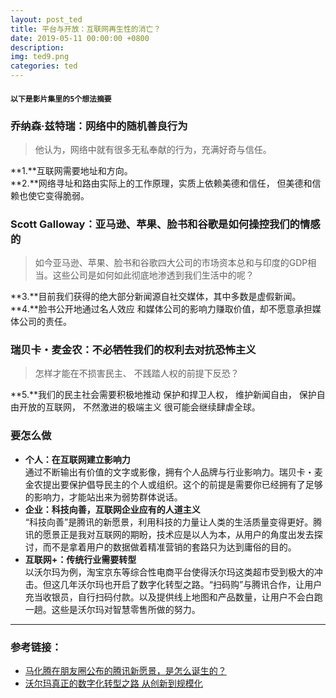 ```yaml
---
layout: post_ted
title: 平台与开放：互联网再生性的消亡？
date: 2019-05-11 00:00:00 +0800
description:
img: ted9.png
categories: ted
---
```


#### `以下是影片集里的5个想法摘要`
### 乔纳森·兹特瑞：网络中的随机善良行为
> 他认为，网络中就有很多无私奉献的行为，充满好奇与信任。

**1.**互联网需要地址和方向。   
**2.**网络寻址和路由实际上的工作原理，实质上依赖美德和信任， 但美德和信赖也使它变得脆弱。

### Scott Galloway：亚马逊、苹果、脸书和谷歌是如何操控我们的情感的
> 如今亚马逊、苹果、脸书和谷歌四大公司的市场资本总和与印度的GDP相当。这些公司是如何如此彻底地渗透到我们生活中的呢？

**3.**目前我们获得的绝大部分新闻源自社交媒体，其中多数是虚假新闻。   
**4.**脸书公开地通过名人效应 和媒体公司的影响力赚取价值，却不愿意承担媒体公司的责任。


### 瑞贝卡・麦金农：不必牺牲我们的权利去对抗恐怖主义
> 怎样才能在不损害民主、 不践踏人权的前提下反恐？

**5.**我们的民主社会需要积极地推动 保护和捍卫人权， 维护新闻自由， 保护自由开放的互联网， 不然激进的极端主义 很可能会继续肆虐全球。 


### 要怎么做
- **个人：在互联网建立影响力**      
通过不断输出有价值的文字或影像，拥有个人品牌与行业影响力。瑞贝卡・麦金农提出要保护倡导民主的个人或组织。这个的前提是需要你已经拥有了足够的影响力，才能站出来为弱势群体说话。
- **企业：科技向善，互联网企业应有的人道主义**      
“科技向善”是腾讯的新愿景，利用科技的力量让人类的生活质量变得更好。腾讯的愿景正是我对互联网的期盼，技术应是以人为本，从用户的角度出发去探讨，而不是拿着用户的数据做着精准营销的套路只为达到庸俗的目的。
- **互联网+：传统行业需要转型**      
以沃尔玛为例，淘宝京东等综合性电商平台使得沃尔玛这类超市受到极大的冲击。但这几年沃尔玛也开启了数字化转型之路。“扫码购”与腾讯合作，让用户充当收银员，自行扫码付款。以及提供线上地图和产品数量，让用户不会白跑一趟。这些是沃尔玛对智慧零售所做的努力。

---------------

### 参考链接：
- [马化腾在朋友圈公布的腾讯新愿景，是怎么诞生的？](https://36kr.com/p/5201708)
- [沃尔玛真正的数字化转型之路 从创新到规模化](http://www.yuanshihui.cn/detail/8728cd157d00170391861f9a)
